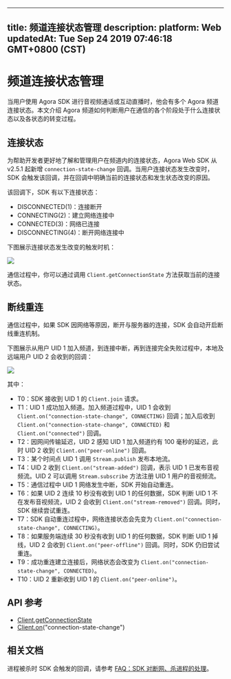 
---
title: 频道连接状态管理
description: 
platform: Web
updatedAt: Tue Sep 24 2019 07:46:18 GMT+0800 (CST)
---
# 频道连接状态管理
当用户使用 Agora SDK 进行音视频通话或互动直播时，他会有多个 Agora 频道连接状态。本文介绍 Agora 频道如何判断用户在通信的各个阶段处于什么连接状态以及各状态的转变过程。

## 连接状态

为帮助开发者更好地了解和管理用户在频道内的连接状态，Agora Web SDK 从 v2.5.1 起新增 `connection-state-change` 回调。当用户连接状态发生改变时，SDK 会触发该回调，并在回调中明确当前的连接状态和发生状态改变的原因。

该回调下，SDK 有以下连接状态：

- DISCONNECTED(1)：连接断开
- CONNECTING(2)：建立网络连接中
- CONNECTED(3)：网络已连接
- DISCONNECTING(4)：断开网络连接中

下图展示连接状态发生改变的触发时机：

![](https://web-cdn.agora.io/docs-files/1569296695282)

通信过程中，你可以通过调用 `Client.getConnectionState` 方法获取当前的连接状态。

## 断线重连

通信过程中，如果 SDK 因网络等原因，断开与服务器的连接，SDK 会自动开启断线重连机制。

下图展示从用户 UID 1 加入频道，到连接中断，再到连接完全失败过程中，本地及远端用户 UID 2 会收到的回调：

![](https://web-cdn.agora.io/docs-files/1569309919946)

其中：

- T0：SDK 接收到 UID 1 的 `Client.join` 请求。
- T1：UID 1 成功加入频道。加入频道过程中，UID 1 会收到 `Client.on("connection-state-change", CONNECTING)` 回调；加入后收到 `Client.on("connection-state-change", CONNECTED)` 和 `Client.on("connected")` 回调。
- T2：因网间传输延迟，UID 2 感知 UID 1 加入频道约有 100 毫秒的延迟，此时 UID 2 收到 `Client.on("peer-online")` 回调。
- T3：某个时间点 UID 1 调用 `Stream.publish` 发布本地流。
- T4：UID 2 收到 `Client.on("stream-added")` 回调，表示 UID 1 已发布音视频流。UID 2 可以调用 `Stream.subscribe` 方法注册 UID 1 用户的音视频流。
- T5：通信过程中 UID 1 网络发生中断，SDK 开始自动重连。
- T6：如果 UID 2 连续 10 秒没有收到 UID 1 的任何数据，SDK 判断 UID 1 不在发布音视频流，UID 2 会收到 `Client.on("stream-removed")` 回调。同时，SDK 继续尝试重连。
- T7：SDK 自动重连过程中，网络连接状态会先变为 `Client.on("connection-state-change", CONNECTING)`。
- T8：如果服务端连续 30 秒没有收到 UID 1 的任何数据，SDK 判断 UID 1 掉线，UID 2 会收到 `Client.on("peer-offline")` 回调。同时，SDK 仍旧尝试重连。
- T9：成功重连建立连接后，网络状态会改变为 `Client.on("connection-state-change", CONNECTED)`。
- T10：UID 2 重新收到 UID 1 的 `Client.on("peer-online")`。

## API 参考

- [Client.getConnectionState](https://docs.agora.io/cn/Audio%20Broadcast/API%20Reference/web/interfaces/agorartc.client.html#getconnectionstate)
- [Client.on](https://docs.agora.io/cn/Audio%20Broadcast/API%20Reference/web/interfaces/agorartc.client.html#on)("connection-state-change")

## 相关文档

进程被杀时 SDK 会触发的回调，请参考 [FAQ：SDK 对断网、杀进程的处理](https://docs.agora.io/cn/faq/sdk_behavior)。
